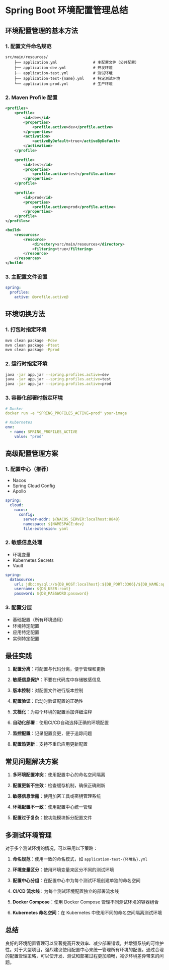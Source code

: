 # Spring Boot 环境配置管理总结

## 环境配置管理的基本方法

### 1. 配置文件命名规范
```
src/main/resources/
    ├── application.yml                # 主配置文件（公共配置）
    ├── application-dev.yml            # 开发环境
    ├── application-test.yml           # 测试环境
    ├── application-test-{name}.yml    # 特定测试环境
    └── application-prod.yml           # 生产环境
```

### 2. Maven Profile 配置
```xml
<profiles>
    <profile>
        <id>dev</id>
        <properties>
            <profile.active>dev</profile.active>
        </properties>
        <activation>
            <activeByDefault>true</activeByDefault>
        </activation>
    </profile>
    
    <profile>
        <id>test</id>
        <properties>
            <profile.active>test</profile.active>
        </properties>
    </profile>
    
    <profile>
        <id>prod</id>
        <properties>
            <profile.active>prod</profile.active>
        </properties>
    </profile>
</profiles>

<build>
    <resources>
        <resource>
            <directory>src/main/resources</directory>
            <filtering>true</filtering>
        </resource>
    </resources>
</build>
```

### 3. 主配置文件设置
```yaml
spring:
  profiles:
    active: @profile.active@
```

## 环境切换方法

### 1. 打包时指定环境
```bash
mvn clean package -Pdev
mvn clean package -Ptest
mvn clean package -Pprod
```

### 2. 运行时指定环境
```bash
java -jar app.jar --spring.profiles.active=dev
java -jar app.jar --spring.profiles.active=test
java -jar app.jar --spring.profiles.active=prod
```

### 3. 容器化部署时指定环境
```yaml
# Docker
docker run -e "SPRING_PROFILES_ACTIVE=prod" your-image

# Kubernetes
env:
  - name: SPRING_PROFILES_ACTIVE
    value: "prod"
```

## 高级配置管理方案

### 1. 配置中心（推荐）
- Nacos
- Spring Cloud Config
- Apollo

```yaml
spring:
  cloud:
    nacos:
      config:
        server-addr: ${NACOS_SERVER:localhost:8848}
        namespace: ${NAMESPACE:dev}
        file-extension: yaml
```

### 2. 敏感信息处理
- 环境变量
- Kubernetes Secrets
- Vault

```yaml
spring:
  datasource:
    url: jdbc:mysql://${DB_HOST:localhost}:${DB_PORT:3306}/${DB_NAME:app}
    username: ${DB_USER:root}
    password: ${DB_PASSWORD:password}
```

### 3. 配置分层
- 基础配置（所有环境通用）
- 环境特定配置
- 应用特定配置
- 实例特定配置

## 最佳实践

1. **配置分离**：将配置与代码分离，便于管理和更新

2. **敏感信息保护**：不要在代码库中存储敏感信息

3. **版本控制**：对配置文件进行版本控制

4. **配置验证**：启动时验证配置的正确性

5. **文档化**：为每个环境的配置添加详细注释

6. **自动化部署**：使用CI/CD自动选择正确的环境配置

7. **监控配置**：记录配置变更，便于追踪问题

8. **配置热更新**：支持不重启应用更新配置

## 常见问题解决方案

1. **多环境配置冲突**：使用配置中心的命名空间隔离

2. **配置更新不生效**：检查缓存机制，确保正确刷新

3. **敏感信息泄露**：使用加密工具或密钥管理系统

4. **环境配置不一致**：使用配置中心统一管理

5. **配置过于复杂**：按功能模块拆分配置文件

## 多测试环境管理

对于多个测试环境的情况，可以采用以下策略：

1. **命名规范**：使用一致的命名模式，如 `application-test-{环境名}.yml`

2. **环境变量区分**：使用环境变量来区分不同的测试环境

3. **配置中心分组**：在配置中心中为每个测试环境创建单独的命名空间

4. **CI/CD 流水线**：为每个测试环境配置独立的部署流水线

5. **Docker Compose**：使用 Docker Compose 管理不同测试环境的容器组合

6. **Kubernetes 命名空间**：在 Kubernetes 中使用不同的命名空间隔离测试环境

## 总结

良好的环境配置管理可以显著提高开发效率、减少部署错误，并增强系统的可维护性。对于大型项目，强烈建议使用配置中心来统一管理所有环境的配置。通过合理的配置管理策略，可以使开发、测试和部署过程更加顺畅，减少环境差异带来的问题。 